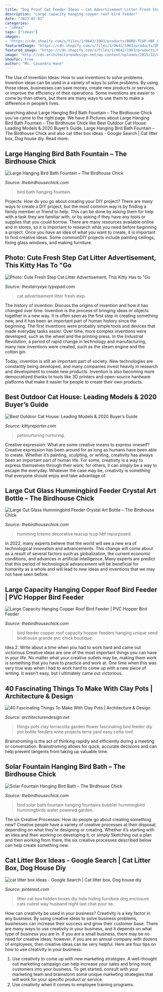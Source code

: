 ```yaml
---
title: "Dog Proof Cat Feeder Ideas ~ Cat Advertisement Litter Fresh Step"
description: "Large capacity hanging copper roof bird feeder"
date: "2023-02-03"
categories:
- "ideas"
tags: ["ideas"]
images:
- "https://cdn.shopify.com/s/files/1/0642/1903/products/BORD-TCUP-HBF_631509e2-330c-4e5a-bb53-bf058426d7cd_grande.jpeg?v=1423114049"
featuredImage: "https://cdn.shopify.com/s/files/1/0642/1903/products/DPS14-2_a5a94ea5-2175-4f65-b7e3-dae7b31c0307_grande.jpeg?v=1423114532"
featured_image: "https://cdn.shopify.com/s/files/1/0642/1903/products/hanging-solar2_7e26ada1-a175-40e6-9530-6ad18b6fea61_grande.jpeg?v=1423114767"
image: "http://cdn.architecturendesign.net/wp-content/uploads/2015/12/AD-Things-To-Make-With-Terracotta-Pots-01.jpg"
ShowToc: true
author: "Ms. Casandra Hane"
---
```



The Use of Invention Ideas: How to use inventions to solve problems.
Invention ideas can be used in a variety of ways to solve problems. By using those ideas, businesses can save money, create new products or services, or improve the efficiency of their operations. Some inventions are easier to come by than others, but there are many ways to use them to make a difference in people’s lives.

	

		
searching about Large Hanging Bird Bath Fountain – The Birdhouse Chick you've came to the right page. We have 8 Pictures about Large Hanging Bird Bath Fountain – The Birdhouse Chick like Best Outdoor Cat House: Leading Models &amp; 2020 Buyer’s Guide, Large Hanging Bird Bath Fountain – The Birdhouse Chick and also cat litter box ideas - Google Search | Cat litter box, Dog house diy. Read more:
		
    
## Large Hanging Bird Bath Fountain – The Birdhouse Chick

<img loading=lazy src="https://cdn.shopify.com/s/files/1/0642/1903/products/DPS14-2_a5a94ea5-2175-4f65-b7e3-dae7b31c0307_grande.jpeg?v=1423114532" onerror="this.onerror=null;this.src='https://tse4.mm.bing.net/th?id=OIP.y0jFSZn6xx335ajLpqb08AAAAA&amp;pid=15.1';" alt="Large Hanging Bird Bath Fountain – The Birdhouse Chick">

_Source: thebirdhousechick.com_

>bird bath hanging fountain. 

	

Projects: How do you go about creating your DIY project?
There are many ways to create a DIY project, but the most common way is by finding a family member or friend to help. This can be done by asking them for help with a task they are familiar with, or by asking if they have any tools or supplies that you could borrow. There are many resources available online and in stores, so it is important to research what you need before beginning a project. Once you have an idea of what you want to create, it is important to find creative ideas. Some commonDIY projects include painting ceilings, fixing glass windows, and making furniture.

    
## Photo: Cute Fresh Step Cat Litter Advertisement, This Kitty Has To &quot;Go

<img loading=lazy src="http://thestarryeye.typepad.com/.a/6a00d8341cdd0d53ef012875ac9ff9970c-600wi" onerror="this.onerror=null;this.src='https://tse1.mm.bing.net/th?id=OIP._gSL9LJ4jGAmdnmjRL3QvQHaJy&amp;pid=15.1';" alt="Photo: Cute Fresh Step Cat Litter Advertisement, This Kitty Has to &quot;Go">

_Source: thestarryeye.typepad.com_

>cat advertisement litter fresh step. 

	

The history of invention: Discuss the origins of invention and how it has changed over time.
Invention is the process of bringing ideas or objects together in a new way. It is often seen as the first step in creating something new, and it has been an important part of human history since the beginning.
The first inventions were probably simple tools and devices that made everyday tasks easier. Over time, more complex inventions were developed, such as the wheel and the printing press. In the Industrial Revolution, a period of rapid change in technology and manufacturing, many new inventions were created, such as the steam engine and the cotton gin.

Today, invention is still an important part of society. New technologies are constantly being developed, and many companies invest heavily in research and development to create new products. Invention is also becoming more democratized thanks to tools like 3D printers and open-source hardware platforms that make it easier for people to create their own products.

    
## Best Outdoor Cat House: Leading Models &amp; 2020 Buyer’s Guide

<img loading=lazy src="https://kittyreporter.com/wp-content/uploads/2020/06/AdobeStock_208114287.jpeg" onerror="this.onerror=null;this.src='https://tse4.mm.bing.net/th?id=OIP.jhiN3JLZed0t2C3gchTPFwHaE7&amp;pid=15.1';" alt="Best Outdoor Cat House: Leading Models &amp; 2020 Buyer’s Guide">

_Source: kittyreporter.com_

>petsnurturing nurturing. 

	

Creative expression: What are some creative means to express oneself?
Creative expression has been around for as long as humans have been able to create. Whether it’s painting, sculpting, or writing, creativity has always been an important part of human life. For some, creativity is a way to express themselves through their work; for others, it can simply be a way to escape the everyday. Whatever the case may be, creativity is something that everyone should enjoy and take advantage of.

    
## Large Cut Glass Hummingbird Feeder Crystal Art Bottle – The Birdhouse Chick

<img loading=lazy src="https://cdn.shopify.com/s/files/1/0642/1903/products/BORD-TCUP-HBF_631509e2-330c-4e5a-bb53-bf058426d7cd_grande.jpeg?v=1423114049" onerror="this.onerror=null;this.src='https://tse1.mm.bing.net/th?id=OIP.eidWEz-yyLnOK5nnvAohLwAAAA&amp;pid=15.1';" alt="Large Cut Glass Hummingbird Feeder Crystal Art Bottle – The Birdhouse Chick">

_Source: thebirdhousechick.com_

>humming totems decorative teacup tcup hbf repurposed. 

	

In 2022, many experts believe that the world will see a new era of technological innovation and advancements. This change will come about as a result of several factors such as globalization, the current economic conditions, and advances in artificial intelligence. Many experts are predict that this period of technological advancement will be beneficial for humanity as a whole and will lead to new ideas and inventions that we may not have seen before.

    
## Large Capacity Hanging Copper Roof Bird Feeder | PVC Hopper Bird Feeder

<img loading=lazy src="https://cdn.shopify.com/s/files/1/0642/1903/products/large-capacity-copper-roof-bird-feeder_grande.jpg?v=1459323638" onerror="this.onerror=null;this.src='https://tse2.mm.bing.net/th?id=OIP.jhbrI_Zsf0ppvhArN8KnvgAAAA&amp;pid=15.1';" alt="Large Capacity Hanging Copper Roof Bird Feeder | PVC Hopper Bird Feeder">

_Source: thebirdhousechick.com_

>bird feeder copper roof capacity hopper feeders hanging unique seed birdhouse grande pvc chick boutique. 

	

Idea 2: Write about a time when you had to work hard and came out victorious
Creative ideas are one of the most important things you can have in your life. No matter what your creative outlets may be, making them work is something that you have to practice and work at. One time when this was very true was when I had to work hard to come up with a new piece of writing. It wasn't easy, but I ultimately came out victorious.

    
## 40 Fascinating Things To Make With Clay Pots | Architecture &amp; Design

<img loading=lazy src="http://cdn.architecturendesign.net/wp-content/uploads/2015/12/AD-Things-To-Make-With-Terracotta-Pots-01.jpg" onerror="this.onerror=null;this.src='https://tse1.mm.bing.net/th?id=OIP.5pGLzdCk1LFwJmrSZ6K0kgHaLu&amp;pid=15.1';" alt="40 Fascinating Things To Make With Clay Pots | Architecture &amp; Design">

_Source: architecturendesign.net_

>things pots clay terracotta garden flower fascinating bird feeder diy pot bottle feeders wine projects terra yard easy cotta roof. 

	

Brainstroming is the act of thinking rapidly and efficiently during a meeting or conversation. Brainstroming allows for quick, accurate decisions and can help prevent tangents from taking up valuable time.

    
## Solar Fountain Hanging Bird Bath – The Birdhouse Chick

<img loading=lazy src="https://cdn.shopify.com/s/files/1/0642/1903/products/hanging-solar2_7e26ada1-a175-40e6-9530-6ad18b6fea61_grande.jpeg?v=1423114767" onerror="this.onerror=null;this.src='https://tse1.mm.bing.net/th?id=OIP.aQK2J_DD-QEbCpcQaWQpIQAAAA&amp;pid=15.1';" alt="Solar Fountain Hanging Bird Bath – The Birdhouse Chick">

_Source: thebirdhousechick.com_

>bird solar bath fountain hanging fountains bubbler hummingbird hummingbirds water powered garden. 

	

The six Creative Processes: How do people go about creating something new?
Creative people have a variety of creative processes at their disposal, depending on what they’re designing or creating. Whether it’s starting with an idea and then working on developing it, or simply Sketching out a plan and then working from there, the six creative processes described below can help create something new.

    
## Cat Litter Box Ideas - Google Search | Cat Litter Box, Dog House Diy

<img loading=lazy src="https://i.pinimg.com/736x/58/0a/2c/580a2c05df625a72e632af324438f5d2.jpg" onerror="this.onerror=null;this.src='https://tse4.mm.bing.net/th?id=OIP.pvrKbmHi9tKzbF81wPG1ZgHaHa&amp;pid=15.1';" alt="cat litter box ideas - Google Search | Cat litter box, Dog house diy">

_Source: pinterest.com_

>litter cat box hidden boxes diy hide hiding furniture dog enclosure cats cutest way husband night last chat pour se. 

	

How can creativity be used in your business?
Creativity is a key factor in any business. By using creative ideas to solve business problems, businesses can increase their success and grow their customer base. There are many ways to use creativity in your business, and it depends on what type of business you are in. If you are a small business, there may be no need for creative ideas; however, if you are an annual company with dozens of employees, then creative ideas can be very helpful. Here are four tips on how to use creativity in your business: 
1) Use creativity to come up with new marketing strategies. A well-thought out marketing campaign can help increase your sales and bring more customers into your business. To get started, consult with your marketing team and brainstorm some unique marketing strategies that will work for your specific product or service. 
2) Use creativity when it comes to employee training programs.

